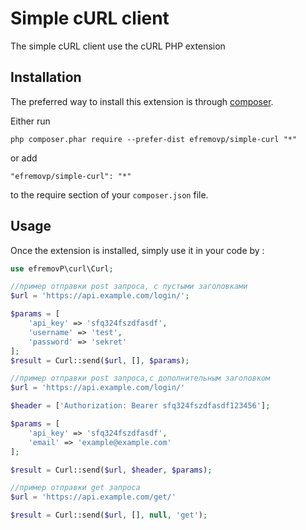Simple cURL client
===============================================
The simple cURL client use the cURL PHP extension

Installation
------------

The preferred way to install this extension is through [composer](http://getcomposer.org/download/).

Either run

```
php composer.phar require --prefer-dist efremovp/simple-curl "*"
```

or add

```
"efremovp/simple-curl": "*"
```

to the require section of your `composer.json` file.


Usage
-----

Once the extension is installed, simply use it in your code by  :

```php
use efremovP\curl\Curl;

//пример отправки post запроса, с пустыми заголовками
$url = 'https://api.example.com/login/';

$params = [
    'api_key' => 'sfq324fszdfasdf',
    'username' => 'test',
    'password' => 'sekret'
];
$result = Curl::send($url, [], $params);

//пример отправки post запроса,c дополнительным заголовком
$url = 'https://api.example.com/login/'

$header = ['Authorization: Bearer sfq324fszdfasdf123456'];

$params = [
    'api_key' => 'sfq324fszdfasdf',
    'email' => 'example@example.com'
];

$result = Curl::send($url, $header, $params);

//пример отправки get запроса
$url = 'https://api.example.com/get/'

$result = Curl::send($url, [], null, 'get');
```